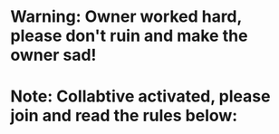 # Warning: Owner worked hard, please don't ruin and make the owner sad!
# Note: Collabtive activated, please join and read the rules below:
